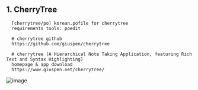 ## 1. CherryTree

      [cherrytree/po] korean.pofile for cherrytree
      requirements tools: poedit

      # cherrytree github
      https://github.com/giuspen/cherrytree  

      # cherrytree (A Hierarchical Note Taking Application, featuring Rich Text and Syntax Highlighting)
      homepage & app download
      https://www.giuspen.net/cherrytree/


![image](https://user-images.githubusercontent.com/10227352/181694730-110284ce-6470-495a-bade-cf38221efd8e.png)
